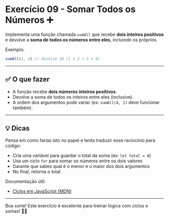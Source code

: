 # Exercício 09 - Somar Todos os Números ➕

Implementa uma função chamada `sumAll` que recebe **dois inteiros positivos** e devolve a **soma de todos os números entre eles**, incluindo os próprios.

Exemplo:

```javascript
sumAll(1, 4) // devolve 10 (1 + 2 + 3 + 4)
```

---

## ✅ O que fazer

- A função recebe **dois números inteiros positivos**.
- Devolve a soma de todos os inteiros entre eles (inclusive).
- A ordem dos argumentos pode variar (ex: `sumAll(4, 1)` deve funcionar também).

---

## 💡 Dicas

Pensa em como farias isto no papel e tenta traduzir esse raciocínio para código:

- Cria uma variável para guardar o total da soma (ex: `let total = 0`)
- Usa um ciclo `for` para somar os números entre os dois valores
- Garante que sabes qual é o menor e o maior dos dois argumentos
- No final, retorna o total

Documentação útil:
- [Ciclos em JavaScript (MDN)](https://developer.mozilla.org/pt-BR/docs/Web/JavaScript/Guide/Loops_and_iteration)

---

Boa sorte! Este exercício é excelente para treinar lógica com ciclos e somas! 🔁➕

